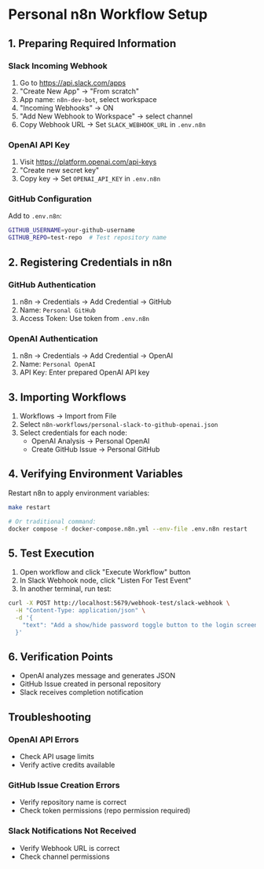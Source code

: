 # Personal n8n Workflow Setup

## 1. Preparing Required Information

### Slack Incoming Webhook
1. Go to https://api.slack.com/apps
2. "Create New App" → "From scratch"
3. App name: `n8n-dev-bot`, select workspace
4. "Incoming Webhooks" → ON
5. "Add New Webhook to Workspace" → select channel
6. Copy Webhook URL → Set `SLACK_WEBHOOK_URL` in `.env.n8n`

### OpenAI API Key
1. Visit https://platform.openai.com/api-keys
2. "Create new secret key"
3. Copy key → Set `OPENAI_API_KEY` in `.env.n8n`

### GitHub Configuration
Add to `.env.n8n`:
```bash
GITHUB_USERNAME=your-github-username
GITHUB_REPO=test-repo  # Test repository name
```

## 2. Registering Credentials in n8n

### GitHub Authentication
1. n8n → Credentials → Add Credential → GitHub
2. Name: `Personal GitHub`
3. Access Token: Use token from `.env.n8n`

### OpenAI Authentication
1. n8n → Credentials → Add Credential → OpenAI
2. Name: `Personal OpenAI`
3. API Key: Enter prepared OpenAI API key

## 3. Importing Workflows

1. Workflows → Import from File
2. Select `n8n-workflows/personal-slack-to-github-openai.json`
3. Select credentials for each node:
   - OpenAI Analysis → Personal OpenAI
   - Create GitHub Issue → Personal GitHub

## 4. Verifying Environment Variables

Restart n8n to apply environment variables:
```bash
make restart

# Or traditional command:
docker compose -f docker-compose.n8n.yml --env-file .env.n8n restart
```

## 5. Test Execution

1. Open workflow and click "Execute Workflow" button
2. In Slack Webhook node, click "Listen For Test Event"
3. In another terminal, run test:

```bash
curl -X POST http://localhost:5679/webhook-test/slack-webhook \
  -H "Content-Type: application/json" \
  -d '{
    "text": "Add a show/hide password toggle button to the login screen"
  }'
```

## 6. Verification Points

- OpenAI analyzes message and generates JSON
- GitHub Issue created in personal repository
- Slack receives completion notification

## Troubleshooting

### OpenAI API Errors
- Check API usage limits
- Verify active credits available

### GitHub Issue Creation Errors
- Verify repository name is correct
- Check token permissions (repo permission required)

### Slack Notifications Not Received
- Verify Webhook URL is correct
- Check channel permissions